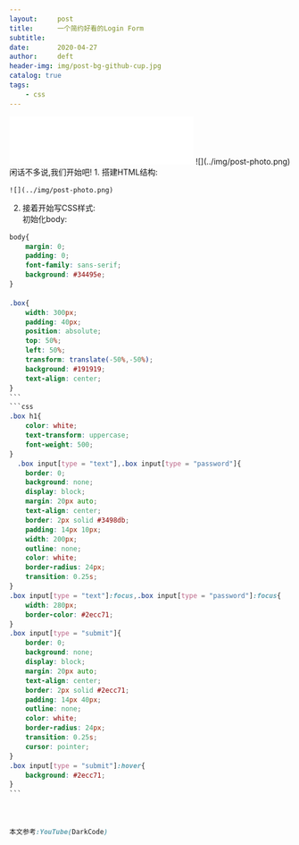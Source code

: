 ```yaml
---
layout:     post
title:      一个简约好看的Login Form
subtitle:  
date:       2020-04-27
author:     deft
header-img: img/post-bg-github-cup.jpg
catalog: true
tags:
    - css
---
```

<iframe frameborder="no" border="0" marginwidth="0" marginheight="0" width=330 height=86 src="../music/Always.mp3"></iframe>
   ![](../img/post-photo.png)
闲话不多说,我们开始吧!  
1. 搭建HTML结构:  

	![](../img/post-photo.png)  
	
2. 接着开始写CSS样式:  
初始化body:  
``````css
body{
    margin: 0;
    padding: 0;
    font-family: sans-serif;
    background: #34495e;
}

.box{
    width: 300px;
    padding: 40px;
    position: absolute;
    top: 50%;
    left: 50%;
    transform: translate(-50%,-50%);
    background: #191919;
    text-align: center;
}
```
```css
.box h1{
    color: white;
    text-transform: uppercase;
    font-weight: 500;
}
  .box input[type = "text"],.box input[type = "password"]{
    border: 0;
    background: none;
    display: block;
    margin: 20px auto;
    text-align: center;
    border: 2px solid #3498db;
    padding: 14px 10px;
    width: 200px;
    outline: none;
    color: white;
    border-radius: 24px;
    transition: 0.25s;
}
.box input[type = "text"]:focus,.box input[type = "password"]:focus{
    width: 280px;
    border-color: #2ecc71;
}
.box input[type = "submit"]{
    border: 0;
    background: none;
    display: block;
    margin: 20px auto;
    text-align: center;
    border: 2px solid #2ecc71;
    padding: 14px 40px;
    outline: none;
    color: white;
    border-radius: 24px;
    transition: 0.25s;
    cursor: pointer;
}
.box input[type = "submit"]:hover{
    background: #2ecc71;
}
```



本文参考:YouTube(DarkCode)
